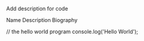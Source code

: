 Add description for code


Name Description
Biography

// the hello world program
console.log('Hello World');